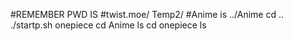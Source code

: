 #REMEMBER PWD IS 
#twist.moe/ Temp2/
#Anime is ../Anime
cd ..
./startp.sh onepiece
cd Anime
ls
cd onepiece
ls
